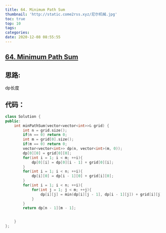 ```yaml
---
title: 64. Minimum Path Sum
thumbnail: 'http://static.come2rss.xyz/尼尔机械.jpg'
toc: true
top: 10
tags:
categories:
date: 2020-12-08 08:55:55
---
```








## [64. Minimum Path Sum](https://leetcode-cn.com/problems/minimum-path-sum/)

## 思路:

dp长度

<!-- more -->

## 代码：

```c++
class Solution {
public:
    int minPathSum(vector<vector<int>>& grid) {
        int n = grid.size();
        if(n == 0) return 0;
        int m = grid[0].size();
        if(m == 0) return 0;
        vector<vector<int>> dp(n, vector<int>(m, 0));
        dp[0][0] = grid[0][0];
        for(int i = 1; i < m; ++i){
            dp[0][i] = dp[0][i - 1] + grid[0][i];
        }        
        for(int i = 1; i < n; ++i){
            dp[i][0] = dp[i - 1][0] + grid[i][0];
        }
        for(int i = 1; i < n; ++i){
            for(int j = 1; j < m; ++j){
                dp[i][j] = min(dp[i][j - 1], dp[i - 1][j]) + grid[i][j];
            }
        }
        return dp[n - 1][m - 1];

    
    }
};
```